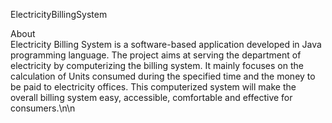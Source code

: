 ElectricityBillingSystem
                             
About     
                Electricity Billing System is a software-based application 
                developed in Java programming language. The project aims at serving
                the department of electricity by computerizing the billing system.
                It mainly focuses on the calculation of Units consumed during the
                specified time and the money to be paid to electricity offices.
                This computerized system will make the overall billing system easy,
                accessible, comfortable and effective for consumers.\n\n
                
